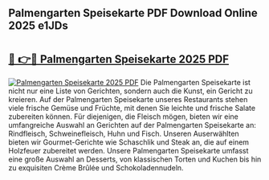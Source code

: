 ## Palmengarten Speisekarte PDF Download Online 2025 e1JDs

# <h2><a href="http://gc9appr.nevu.top/?p=Palmengarten+Speisekarte">🔗 👉🔴 Palmengarten Speisekarte 2025 PDF</a></h2>

[![Palmengarten Speisekarte 2025 PDF](https://i.imgur.com/dBaPXMq.png)](http://gc9appr.nevu.top/?p=Palmengarten+Speisekarte)
Die Palmengarten Speisekarte ist nicht nur eine Liste von Gerichten, sondern auch die Kunst, ein Gericht zu kreieren. Auf der Palmengarten Speisekarte unseres Restaurants stehen viele frische Gemüse und Früchte, mit denen Sie leichte und frische Salate zubereiten können. Für diejenigen, die Fleisch mögen, bieten wir eine umfangreiche Auswahl an Gerichten auf der Palmengarten Speisekarte an: Rindfleisch, Schweinefleisch, Huhn und Fisch. Unseren Auserwählten bieten wir Gourmet-Gerichte wie Schaschlik und Steak an, die auf einem Holzfeuer zubereitet werden. Unsere Palmengarten Speisekarte umfasst eine große Auswahl an Desserts, von klassischen Torten und Kuchen bis hin zu exquisiten Crème Brûlée und Schokoladennudeln.
